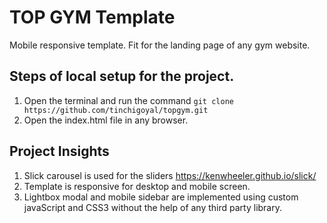 # TOP GYM Template
Mobile responsive template. Fit for the landing page of any gym website.


## Steps of local setup for the project.
1. Open the terminal and run the command `git clone https://github.com/tinchigoyal/topgym.git`
2. Open the index.html file in any browser.


## Project Insights
1. Slick carousel is used for the sliders 
https://kenwheeler.github.io/slick/
2. Template is responsive for desktop and mobile screen.
3. Lightbox modal and mobile sidebar are implemented using custom javaScript and CSS3 without the help of any third party library.
